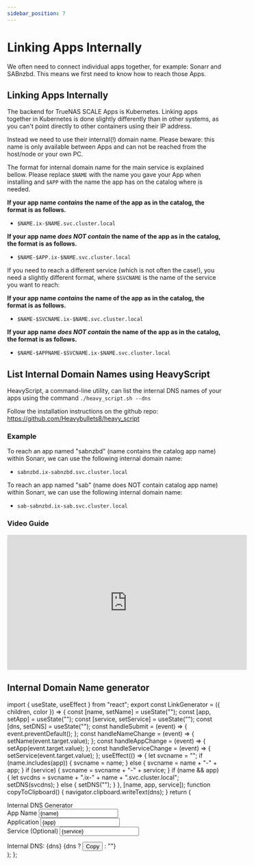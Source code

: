 ```yaml
---
sidebar_position: 7
---
```

# Linking Apps Internally

We often need to connect individual apps together, for example: Sonarr and SABnzbd. This means we first need to know how to reach those Apps.

## Linking Apps Internally

The backend for TrueNAS SCALE Apps is Kubernetes. Linking apps together in Kubernetes is done slightly differently than in other systems, as you can't point directly to other containers using their IP address.

Instead we need to use their internal(!) domain name. Please beware: this name is only available between Apps and can not be reached from the host/node or your own PC.

The format for internal domain name for the main service is explained bellow.
Please replace `$NAME` with the name you gave your App when installing and `$APP` with the name the app has on the catalog where is needed.

**If your app name _contains_ the name of the app as in the catalog, the format is as follows.**

- `$NAME.ix-$NAME.svc.cluster.local`

**If your app name _does NOT contain_ the name of the app as in the catalog, the format is as follows.**

- `$NAME-$APP.ix-$NAME.svc.cluster.local`

If you need to reach a different service (which is not often the case!), you need a slightly different format, where `$SVCNAME` is the name of the service you want to reach:

**If your app name _contains_ the name of the app as in the catalog, the format is as follows.**

- `$NAME-$SVCNAME.ix-$NAME.svc.cluster.local`

**If your app name _does NOT contain_ the name of the app as in the catalog, the format is as follows.**

- `$NAME-$APPNAME-$SVCNAME.ix-$NAME.svc.cluster.local`

## List Internal Domain Names using HeavyScript

HeavyScript, a command-line utility, can list the internal DNS names of your apps using the command `./heavy_script.sh --dns`

Follow the installation instructions on the github repo: https://github.com/Heavybullets8/heavy_script

### Example

To reach an app named "sabnzbd" (name contains the catalog app name) within Sonarr, we can use the following internal domain name:

- `sabnzbd.ix-sabnzbd.svc.cluster.local`

To reach an app named "sab" (name does NOT contain catalog app name) within Sonarr, we can use the following internal domain name:

- `sab-sabnzbd.ix-sab.svc.cluster.local`

### Video Guide

<iframe
  width="560"
  height="315"
  src="https://www.youtube.com/embed/mWJL-XDgH98"
  title="YouTube video player"
  frameBorder="0"
  allow="accelerometer; autoplay; clipboard-write; encrypted-media; gyroscope; picture-in-picture"
  allowFullScreen
></iframe>

## Internal Domain Name generator

<!-- Start - Link Generator Leave empty line after-->

import { useState, useEffect } from "react";
export const LinkGenerator = ({ children, color }) => {
  const [name, setName] = useState("");
  const [app, setApp] = useState("");
  const [service, setService] = useState("");
  const [dns, setDNS] = useState("");
  const handleSubmit = (event) => {
    event.preventDefault();
  };
  const handleNameChange = (event) => {
    setName(event.target.value);
  };
  const handleAppChange = (event) => {
    setApp(event.target.value);
  };
  const handleServiceChange = (event) => {
    setService(event.target.value);
  };
  useEffect(() => {
    let svcname = "";
    if (name.includes(app)) {
      svcname = name;
    } else {
      svcname = name + "-" + app;
    }
    if (service) {
      svcname = svcname + "-" + service;
    }
    if (name && app) {
      let svcdns = svcname + ".ix-" + name + ".svc.cluster.local";
      setDNS(svcdns);
    } else {
      setDNS("");
    }
  }, [name, app, service]);
  function copyToClipboard() {
    navigator.clipboard.writeText(dns);
  }
  return (
    <div>
      <div>
        <span>Internal DNS Generator</span>
      </div>
      <form onSubmit={handleSubmit}>
        <div>
          <label>App Name</label>
          <input
            required
            id="name"
            value={name}
            onChange={handleNameChange}
            type="text"
            placeholder="my-plex-app"
          />
        </div>
        <div>
          <label>Application</label>
          <input
            required
            id="app"
            value={app}
            onChange={handleAppChange}
            type="text"
            placeholder="plex"
          />
        </div>
        <div>
          <label>Service (Optional)</label>
          <input
            id="service"
            value={service}
            onChange={handleServiceChange}
            type="text"
            placeholder=""
          />
        </div>
      </form>
      <span>Internal DNS: {dns} </span>
      {dns ? <button onClick={copyToClipboard}>Copy</button> : ""}
    </div>
  );
};

<LinkGenerator />

<!-- End - Link Generator Leave empty line before-->
